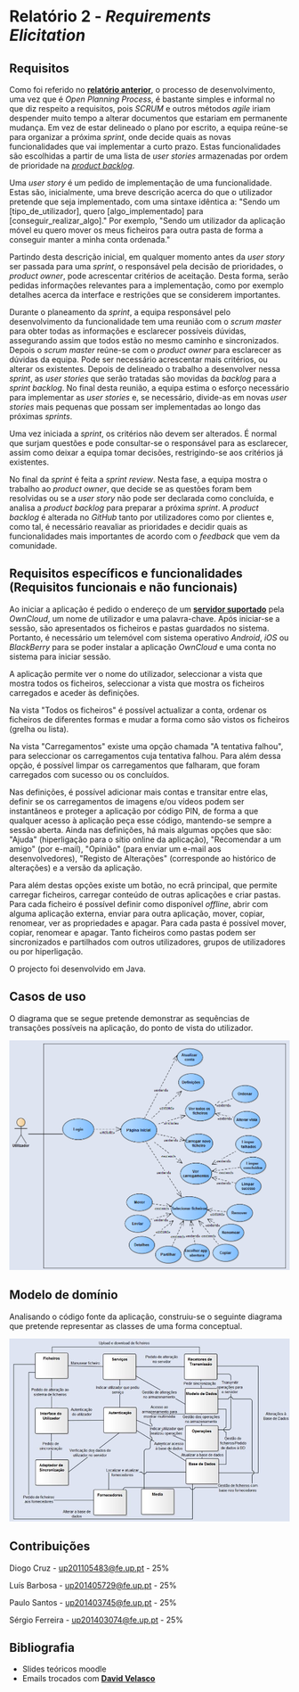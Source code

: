 # Relatório 2 - *Requirements Elicitation*

## Requisitos

Como foi referido no [**relatório anterior**](https://github.com/PauloSantos13/android/blob/master/ESOF-docs/Assignment%201%20-%20Software%20Processes.md#descrição-do-processo-de-desenvolvimento), o processo de desenvolvimento, uma vez que é *Open Planning Process*, é bastante simples e informal no que diz respeito a requisitos, pois *SCRUM* e outros métodos *agile* iriam despender muito tempo a alterar documentos que estariam em permanente mudança. Em vez de estar delineado o plano por escrito, a equipa reúne-se para organizar a próxima *sprint*, onde decide quais as novas funcionalidades que vai implementar a curto prazo. Estas funcionalidades são escolhidas a partir de uma lista de *user stories* armazenadas por ordem de prioridade na [*product backlog*](https://github.com/owncloud/android/milestone/17).

Uma *user story* é um pedido de implementação de uma funcionalidade. Estas são, inicialmente, uma breve descrição acerca do que o utilizador pretende que seja implementado, com uma sintaxe idêntica a: 
"Sendo um [tipo_de_utilizador], quero [algo_implementado] para [conseguir_realizar_algo]." 
Por exemplo, "Sendo um utilizador da aplicação móvel eu quero mover os meus ficheiros para outra pasta de forma a conseguir manter a minha conta ordenada."

Partindo desta descrição inicial, em qualquer momento antes da *user story* ser passada para uma *sprint*, o responsável pela decisão de prioridades, o *product owner*, pode acrescentar critérios de aceitação. 
Desta forma, serão pedidas informações relevantes para a implementação, como por exemplo detalhes acerca da interface e restrições que se considerem importantes.

Durante o planeamento da *sprint*, a equipa responsável pelo desenvolvimento da funcionalidade tem uma reunião com o *scrum master* para obter todas as informações e esclarecer possíveis dúvidas, assegurando assim que todos estão no mesmo caminho e sincronizados. Depois o *scrum master* reúne-se com o *product owner* para esclarecer as dúvidas da equipa. Pode ser necessário acrescentar mais critérios, ou alterar os existentes. Depois de delineado o trabalho a desenvolver nessa *sprint*, as *user stories* que serão tratadas são movidas da *backlog* para a *sprint backlog*.
No final desta reunião, a equipa estima o esforço necessário para implementar as *user stories* e, se necessário, divide-as em novas *user stories* mais pequenas que possam ser implementadas ao longo das próximas *sprints*.

Uma vez iniciada a *sprint*, os critérios não devem ser alterados. É normal que surjam questões e pode consultar-se o responsável para as esclarecer, assim como deixar a equipa tomar decisões, restrigindo-se aos critérios já existentes. 

No final da *sprint* é feita a *sprint review*. Nesta fase, a equipa mostra o trabalho ao *product owner*, que decide se as questões foram bem resolvidas ou se a *user story* não pode ser declarada como concluída, e analisa a *product backlog* para preparar a próxima *sprint*. A *product backlog* é alterada no *GitHub* tanto por utilizadores como por clientes e, como tal, é necessário reavaliar as prioridades e decidir quais as funcionalidades mais importantes de acordo com o *feedback* que vem da comunidade.

## Requisitos específicos e funcionalidades (Requisitos funcionais e não funcionais)

Ao iniciar a aplicação é pedido o endereço de um [**servidor suportado**](https://owncloud.org/providers/) pela *OwnCloud*, um nome de utilizador e uma palavra-chave. Após iniciar-se a sessão, são apresentados os ficheiros e pastas guardados no sistema. Portanto, é necessário um telemóvel com sistema operativo *Android*, *iOS* ou *BlackBerry* para se poder instalar a aplicação *OwnCloud* e uma conta no sistema para iniciar sessão.

A aplicação permite ver o nome do utilizador, seleccionar a vista que mostra todos os ficheiros, seleccionar a vista que mostra os ficheiros carregados e aceder às definições.

Na vista "Todos os ficheiros" é possível actualizar a conta, ordenar os ficheiros de diferentes formas e mudar a forma como são vistos os ficheiros (grelha ou lista). 

Na vista "Carregamentos" existe uma opção chamada "A tentativa falhou", para seleccionar os carregamentos cuja tentativa falhou. Para além dessa opção, é possível limpar os carregamentos que falharam, que foram carregados com sucesso ou os concluídos. 

Nas definições, é possível adicionar mais contas e transitar entre elas, definir se os carregamentos de imagens e/ou vídeos podem ser instantâneos e proteger a aplicação por código PIN, de forma a que qualquer acesso à aplicação peça esse código, mantendo-se sempre a sessão aberta. Ainda nas definições, há mais algumas opções que são: "Ajuda" (hiperligação para o sítio online da aplicação), "Recomendar a um amigo" (por e-mail), "Opinião" (para enviar um e-mail aos desenvolvedores), "Registo de Alterações" (corresponde ao histórico de alterações) e a versão da aplicação.

Para além destas opções existe um botão, no ecrã principal, que permite carregar ficheiros, carregar conteúdo de outras aplicações e criar pastas. Para cada ficheiro é possível definir como disponível *offline*, abrir com alguma aplicação externa, enviar para outra aplicação, mover, copiar, renomear, ver as propriedades e apagar. Para cada pasta é possível mover, copiar, renomear e apagar. Tanto ficheiros como pastas podem ser sincronizados e partilhados com outros utilizadores, grupos de utilizadores ou por hiperligação.

O projecto foi desenvolvido em Java.

## Casos de uso

O diagrama que se segue pretende demonstrar as sequências de transações possíveis na aplicação, do ponto de vista do utilizador. 

![UseCases](/ESOF-docs/resources/usecases.PNG)

## Modelo de domínio

Analisando o código fonte da aplicação, construiu-se o seguinte diagrama que pretende representar as classes de uma forma conceptual.

![DomainModel](/ESOF-docs/resources/domainmodel.png)

## Contribuições

Diogo Cruz - up201105483@fe.up.pt - 25%

Luís Barbosa - up201405729@fe.up.pt - 25%

Paulo Santos - up201403745@fe.up.pt - 25%

Sérgio Ferreira - up201403074@fe.up.pt - 25%

## Bibliografia

* Slides teóricos moodle
* Emails trocados com [**David Velasco**](https://github.com/davivel)
